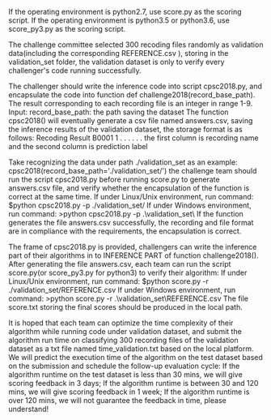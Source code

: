 If the operating environment is python2.7, use score.py as the scoring script.
If the operating environment is python3.5 or python3.6, use score_py3.py as the scoring script.

The challenge committee selected 300 recoding files randomly as validation data(including the corresponding REFERENCE.csv ), storing in the validation_set folder, the validation dataset is only to verify every challenger's code running successfully.

The challenger should write the inference code into script cpsc2018.py, and encapsulate the code into function def challenge2018(record_base_path). The result corresponding to each recording file is an integer in range 1-9.
Input:
record_base_path:		the path saving the dataset
The function cpsc2018() will eventually generate a csv file named answers.csv, saving the inference results of the validation dataset, the storage format is as follows:
Recoding    Result
B0001       1
.           .
.           .
.           .
the first column is recording name and the second column is prediction label

Take recognizing the data under path ./validation_set as an example:
cpsc2018(record_base_path='./validation_set/')
the challenge team should run the script cpsc2018.py before running score.py to generate answers.csv file, and verify whether the encapsulation of the function is correct at the same time.
If under Linux/Unix environment, run command: $python cpsc2018.py -p ./validation_set/
If under Windows environment, run command: >python cpsc2018.py -p .\\validation_set\\
If the function generates the file answers.csv successfully, the recording and file format are in compliance with the requirements, the encapsulation is correct.

The frame of cpsc2018.py is provided, challengers can write the inference part of their algorithms in to INFERENCE PART of function challenge2018().
After generating the file answers.csv, each team can run the script score.py(or score_py3.py for python3) to verify their algorithm:
If under Linux/Unix environment, run command: $python score.py -r ./validation_set/REFERENCE.csv
If under Windows environment, run command: >python score.py -r .\\validation_set\\REFERENCE.csv
The file score.txt storing the final scores should be produced in the local path.

It is hoped that each team can optimize the time complexity of their algorithm while running code under validation dataset, and submit the algorithm run time on classifying 300 recording files of the validation dataset as a txt file named time_validation.txt based on the local platform. We will predict the execution time of the algorithm on the test dataset based on the submission and schedule the follow-up evaluation cycle:
If the algorithm runtime on the test dataset is less than 30 mins, we will give scoring feedback in 3 days;
If the algorithm runtime is between 30 and 120 mins, we will give scoring feedback in 1 week;
If the algorithm runtime is over 120 mins, we will not guarantee the feedback in time, please understand!
